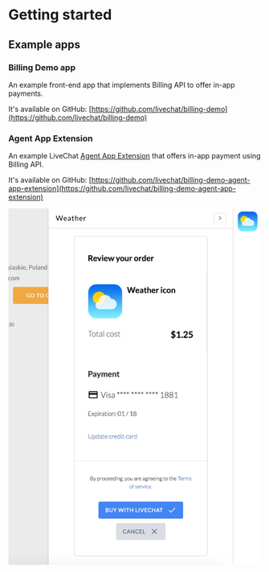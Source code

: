 # Getting started

## Example apps

### Billing Demo app

An example front-end app that implements Billing API to offer in-app payments.

It's available on GitHub: [https://github.com/livechat/billing-demo](https://github.com/livechat/billing-demo)

### Agent App Extension

An example LiveChat [Agent App Extension](https://docs.livechatinc.com/agent-app-extension) that offers in-app payment using Billing API.

It's available on GitHub: [https://github.com/livechat/billing-demo-agent-app-extension](https://github.com/livechat/billing-demo-agent-app-extension)

<img class="framed" src="../__images/billing-demo-in-app-payment.png" width="500" />
